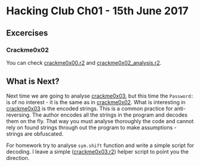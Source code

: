 # Hacking Club Ch01 - 15th June 2017

## Excercises

### Crackme0x02

You can check [crackme0x00.r2](excercises/crackme0x02.r2) and [crackme0x02_analysis.r2](excercises/crackme0x02_analysis.r2).

## What is Next?

Next time we are going to analyse [crackme0x03](excercises/crackme0x03), but this time 
the `Password:` is of no interest - it is the same as in [crackme0x02](excercises/crackme0x02).
What is interesting in [crackme0x03](excercises/crackme0x03) is the encoded strings.
This is a common practice for anti-reversing. The author encodes all the strings in the
program and decodes them on the fly. That way you must analyse thoroughly the code and
cannot rely on found strings through out the program to make assumptions - strings are obfuscated.

For homework try to analyse `sym.shift` function and write a simple script for decoding.
I leave a simple ([crackme0x03.r2](excercises/crackme0x03.r2)) helper script to point you the direction.